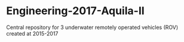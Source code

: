 # Engineering-2017-Aquila-II
Central repository for 3 underwater remotely operated vehicles (ROV) created at 2015-2017
